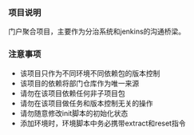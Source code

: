 ### 项目说明
门户聚合项目，主要作为分治系统和jenkins的沟通桥梁。

### 注意事项
- 该项目只作为不同环境不同依赖包的版本控制
- 该项目的依赖将部门仓库作为唯一来源
- 请勿在该项目依赖任何非子项目包
- 请勿在该项目做任务和版本控制无关的操作
- 请勿随意修改init脚本的初始化状态
- 添加环境时，环境脚本中务必携带extract和reset指令
